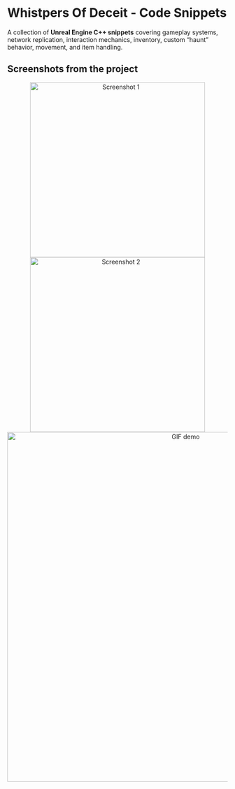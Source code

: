 # Whistpers Of Deceit - Code Snippets

A collection of **Unreal Engine C++ snippets** covering gameplay systems, network replication, interaction mechanics, inventory, custom “haunt” behavior, movement, and item handling.

## Screenshots from the project
<div align="center">
  <img src="https://github.com/user-attachments/assets/5da61d42-1612-4943-9e5f-24c6a603d17e" width="400" alt="Screenshot 1" />
  <img src="https://github.com/user-attachments/assets/b1b9a34f-185b-48fd-800e-618682e12112" width="400" alt="Screenshot 2" />
  <br/>
  <img src="https://github.com/user-attachments/assets/d7978851-4b0a-4a13-8661-c13675e422a6" width="800" alt="GIF demo" />
</div>
